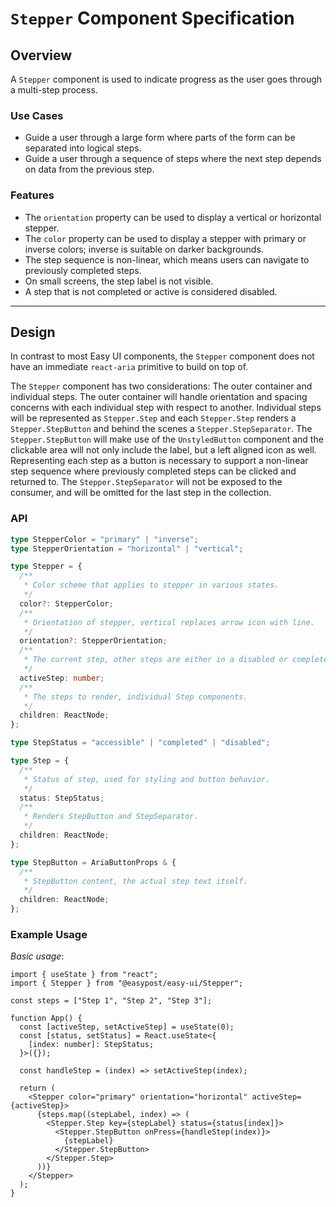 # `Stepper` Component Specification

## Overview

A `Stepper` component is used to indicate progress as the user goes through a multi-step process.

### Use Cases

- Guide a user through a large form where parts of the form can be separated into logical steps.
- Guide a user through a sequence of steps where the next step depends on data from the previous step.

### Features

- The `orientation` property can be used to display a vertical or horizontal stepper.
- The `color` property can be used to display a stepper with primary or inverse colors; inverse is suitable on darker backgrounds.
- The step sequence is non-linear, which means users can navigate to previously completed steps.
- On small screens, the step label is not visible.
- A step that is not completed or active is considered disabled.

---

## Design

In contrast to most Easy UI components, the `Stepper` component does not have an immediate `react-aria` primitive to build on top of.

The `Stepper` component has two considerations: The outer container and individual steps. The outer container will handle orientation and spacing concerns with each individual step with respect to another. Individual steps will be represented as `Stepper.Step` and each `Stepper.Step` renders a `Stepper.StepButton` and behind the scenes a `Stepper.StepSeparator`. The `Stepper.StepButton` will make use of the `UnstyledButton` component and the clickable area will not only include the label, but a left aligned icon as well. Representing each step as a button is necessary to support a non-linear step sequence where previously completed steps can be clicked and returned to. The `Stepper.StepSeparator` will not be exposed to the consumer, and will be omitted for the last step in the collection.

### API

```ts
type StepperColor = "primary" | "inverse";
type StepperOrientation = "horizontal" | "vertical";

type Stepper = {
  /**
   * Color scheme that applies to stepper in various states.
   */
  color?: StepperColor;
  /**
   * Orientation of stepper, vertical replaces arrow icon with line.
   */
  orientation?: StepperOrientation;
  /**
   * The current step, other steps are either in a disabled or completed state.
   */
  activeStep: number;
  /**
   * The steps to render, individual Step components.
   */
  children: ReactNode;
};

type StepStatus = "accessible" | "completed" | "disabled";

type Step = {
  /**
   * Status of step, used for styling and button behavior.
   */
  status: StepStatus;
  /**
   * Renders StepButton and StepSeparator.
   */
  children: ReactNode;
};

type StepButton = AriaButtonProps & {
  /**
   * StepButton content, the actual step text itself.
   */
  children: ReactNode;
};
```

### Example Usage

_Basic usage_:

```tsx
import { useState } from "react";
import { Stepper } from "@easypost/easy-ui/Stepper";

const steps = ["Step 1", "Step 2", "Step 3"];

function App() {
  const [activeStep, setActiveStep] = useState(0);
  const [status, setStatus] = React.useState<{
    [index: number]: StepStatus;
  }>({});

  const handleStep = (index) => setActiveStep(index);

  return (
    <Stepper color="primary" orientation="horizontal" activeStep={activeStep}>
      {steps.map((stepLabel, index) => (
        <Stepper.Step key={stepLabel} status={status[index]}>
          <Stepper.StepButton onPress={handleStep(index)}>
            {stepLabel}
          </Stepper.StepButton>
        </Stepper.Step>
      ))}
    </Stepper>
  );
}
```
